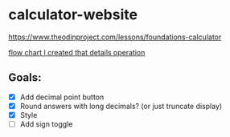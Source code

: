 # calculator-website

https://www.theodinproject.com/lessons/foundations-calculator

[flow chart I created that details operation](https://mermaid.live/edit#pako:eNplk2GvmjAUhv9K0324W1KNQLkoJkuW-RP2aXI_HMtByaDtEHZ3p_73VUoFC4nRvu85Pe9D64UKlSNNaVGpd3GCpiU_dpkk5sFatx-fM7p_y-gXK8n7Ur6RxVciR1HpXmbkRekXay6nrpzYjPjtcHe_yfM7NhNnEoEsjFoGl1Lqrr1Zowx6VUCwl119MK2eHu6VxgZa1TAiKgTzhb87qIY609gXSrcM-2U_zw2XdnD4PNgWioM_2OnjYN_h-2mChxzt-3wu2MEGu4LWKPPrI-HB1pvX6YRoGtlKvJfgQaC0ZYieGWynED6D0-cMzvEYnOwxiMBldemFTX81N0wekbjtrxMeMecRlucqFcGiQNEO9ePNsnj8Gc92idzHc_oczzkenpM9vNw_opEzHzjxD1QdtEhaReSUMp9T5t6pgYWKn6FimwV9KKfPoZzjQTnZg8IBqkFdgcDx4uGA9AtRT0lwToITElHB-bzDgpxbMP_hoqyq9FMBsB0s28gkMzveP5KBLd1Oevs3MPQCFI_eMmBlyMqIlZwZoL5sSxk9NmVO0wKqMzJaY1PDfU0v93wZbU9YY0ZT8zPHArqqzWgmb6ZPg_ypVE3TtulMZ6O64-mxT6dzc5K7Eo4NjCXm5LH5rjrZ0pTzeNNvQtML_UvTBedLvl5twjBOkiR-jSJGP4wcJcFyHb3yKFqt-Hqz3vAbo__6wcGSRzwMzBPH0SpIktt_taCpeA)

## Goals:

-   [x] Add decimal point button
-   [x] Round answers with long decimals? (or just truncate display)
-   [x] Style
-   [ ] Add sign toggle
